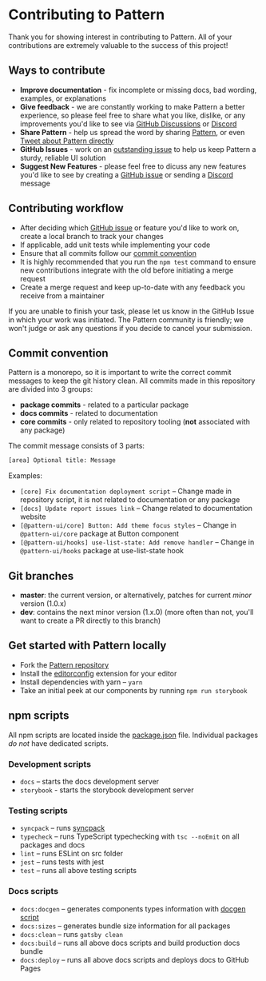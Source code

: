 # Contributing to Pattern

Thank you for showing interest in contributing to Pattern. All of your contributions are extremely valuable to the success of this project!

## Ways to contribute

- **Improve documentation** - fix incomplete or missing docs, bad wording, examples, or explanations
- **Give feedback** - we are constantly working to make Pattern a better experience, so please feel free to share what you like, dislike, or any improvements you'd like to see via [GitHub Discussions](https://github.com/pattern-ui/pattern/discussions/new) or [Discord](https://discord.gg/eUZpPbpxb4)
- **Share Pattern** - help us spread the word by sharing [Pattern](https://pattern.icu/), or even [Tweet about Pattern directly](https://twitter.com/intent/tweet?text=Pattern%20%E2%80%93%20new%20React%20library%20with%20100%2B%20components%20and%20hooks.%20It%20has%20native%20dark%20theme%20support%20and%20focuses%20on%20accessibility%20and%20usability.%0A%0Ahttp%3A%2F%2Fpattern.icu%0A%0A%23reactjs%20)
- **GitHub Issues** - work on an [outstanding issue](https://github.com/pattern-ui/pattern/labels/help%20wanted) to help us keep Pattern a sturdy, reliable UI solution
- **Suggest New Features** - please feel free to dicuss any new features you'd like to see by creating a [GitHub issue](https://github.com/pattern-ui/pattern/labels/help%20wanted) or sending a [Discord](https://discord.gg/eUZpPbpxb4) message

## Contributing workflow

- After deciding which [GitHub issue](https://github.com/pattern-ui/pattern/labels/help%20wanted) or feature you'd like to work on, create a local branch to track your changes
- If applicable, add unit tests while implementing your code
- Ensure that all commits follow our [commit convention](#commit-convention)
- It is highly recommended that you run the `npm test` command to ensure new contributions integrate with the old before initiating a merge request
- Create a merge request and keep up-to-date with any feedback you receive from a maintainer

If you are unable to finish your task, please let us know in the GitHub Issue in which your work was initiated. The Pattern community is friendly; we won't judge or ask any questions if you decide to cancel your submission.

## Commit convention

Pattern is a monorepo, so it is important to write the correct commit messages to keep the git history clean. All commits made in this repository are divided into 3 groups:

- **package commits** - related to a particular package
- **docs commits** - related to documentation
- **core commits** - only related to repository tooling (**not** associated with any package)

The commit message consists of 3 parts:

```sh
[area] Optional title: Message
```

Examples:

- `[core] Fix documentation deployment script` – Change made in repository script, it is not related to documentation or any package
- `[docs] Update report issues link` – Change related to documentation website
- `[@pattern-ui/core] Button: Add theme focus styles` – Change in `@pattern-ui/core` package at Button component
- `[@pattern-ui/hooks] use-list-state: Add remove handler` – Change in `@pattern-ui/hooks` package at use-list-state hook

## Git branches

- **master**: the current version, or alternatively, patches for current _minor_ version (1.0.x)
- **dev**: contains the next minor version (1.x.0) (more often than not, you'll want to create a PR directly to this branch)

## Get started with Pattern locally

- Fork the [Pattern repository](https://github.com/pattern-ui/pattern)
- Install the [editorconfig](https://editorconfig.org/) extension for your editor
- Install dependencies with yarn – `yarn`
- Take an initial peek at our components by running `npm run storybook`

## npm scripts

All npm scripts are located inside the [package.json](https://github.com/pattern-ui/pattern/blob/master/package.json) file.
Individual packages _do not_ have dedicated scripts.

### Development scripts

- `docs` – starts the docs development server
- `storybook` - starts the storybook development server

### Testing scripts

- `syncpack` – runs [syncpack](https://www.npmjs.com/package/syncpack)
- `typecheck` – runs TypeScript typechecking with `tsc --noEmit` on all packages and docs
- `lint` – runs ESLint on src folder
- `jest` – runs tests with jest
- `test` – runs all above testing scripts

### Docs scripts

- `docs:docgen` – generates components types information with [docgen script](https://github.com/pattern-ui/pattern/blob/master/scripts/docgen.ts)
- `docs:sizes` – generates bundle size information for all packages
- `docs:clean` – runs `gatsby clean`
- `docs:build` – runs all above docs scripts and build production docs bundle
- `docs:deploy` – runs all above docs scripts and deploys docs to GitHub Pages

